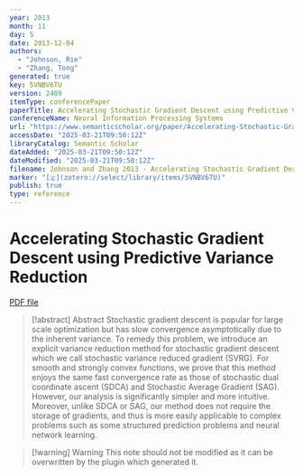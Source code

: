 ```yaml
---
year: 2013
month: 11
day: 5
date: 2013-12-04
authors:
  - "Johnson, Rie"
  - "Zhang, Tong"
generated: true
key: 5VNBV6TU
version: 2409
itemType: conferencePaper
paperTitle: Accelerating Stochastic Gradient Descent using Predictive Variance Reduction
conferenceName: Neural Information Processing Systems
url: "https://www.semanticscholar.org/paper/Accelerating-Stochastic-Gradient-Descent-using-Johnson-Zhang/43c05444fbc239321f6676f3cd539cac34fde7b8"
accessDate: "2025-03-21T09:50:12Z"
libraryCatalog: Semantic Scholar
dateAdded: "2025-03-21T09:50:12Z"
dateModified: "2025-03-21T09:50:12Z"
filename: Johnson and Zhang 2013 - Accelerating Stochastic Gradient Descent using Predictive Variance Reduction.pdf
marker: "[🇿](zotero://select/library/items/5VNBV6TU)"
publish: true
type: reference
---
```

# Accelerating Stochastic Gradient Descent using Predictive Variance Reduction

[PDF file](/Papers/PDFs/Johnson%20and%20Zhang%202013%20-%20Accelerating%20Stochastic%20Gradient%20Descent%20using%20Predictive%20Variance%20Reduction.pdf)

> [!abstract] Abstract
> Stochastic gradient descent is popular for large scale optimization but has slow convergence asymptotically due to the inherent variance. To remedy this problem, we introduce an explicit variance reduction method for stochastic gradient descent which we call stochastic variance reduced gradient (SVRG). For smooth and strongly convex functions, we prove that this method enjoys the same fast convergence rate as those of stochastic dual coordinate ascent (SDCA) and Stochastic Average Gradient (SAG). However, our analysis is significantly simpler and more intuitive. Moreover, unlike SDCA or SAG, our method does not require the storage of gradients, and thus is more easily applicable to complex problems such as some structured prediction problems and neural network learning.

>[!warning] Warning
> This note should not be modified as it can be overwritten by the plugin which generated it.

